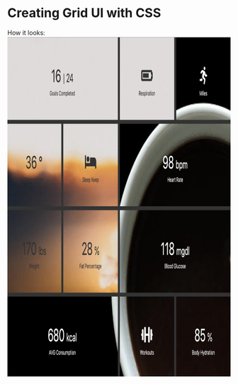 # Creating Grid UI with CSS 


How it looks: 
<img src="img/UI.png" alt="add_image" width="1024" height="768">
